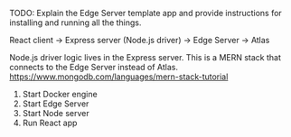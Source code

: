 TODO: Explain the Edge Server template app and provide instructions
for installing and running all the things.

React client -> Express server (Node.js driver) -> Edge Server -> Atlas

Node.js driver logic lives in the Express server. This is a MERN
stack that connects to the Edge Server instead of Atlas. https://www.mongodb.com/languages/mern-stack-tutorial

1. Start Docker engine
2. Start Edge Server
3. Start Node server
4. Run React app
